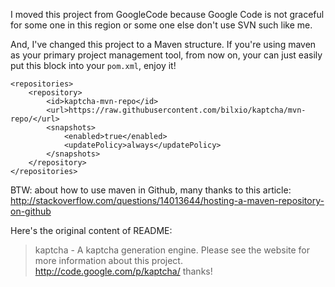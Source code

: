 I moved this project from GoogleCode because Google Code is not graceful for
some one in this region or some one else don't use SVN such like me.

And, I've changed this project to a Maven structure. If you're using maven as your
primary project management tool, from now on, your can just easily put this
block into your `pom.xml`, enjoy it!


```
<repositories>
    <repository>
        <id>kaptcha-mvn-repo</id>
        <url>https://raw.githubusercontent.com/bilxio/kaptcha/mvn-repo/</url>
        <snapshots>
            <enabled>true</enabled>
            <updatePolicy>always</updatePolicy>
        </snapshots>
    </repository>
</repositories>
```

BTW: about how to use maven in Github, many thanks to this article:
http://stackoverflow.com/questions/14013644/hosting-a-maven-repository-on-github


Here's the original content of README:

> kaptcha - A kaptcha generation engine.
> Please see the website for more information about this project.
> http://code.google.com/p/kaptcha/
> thanks!
